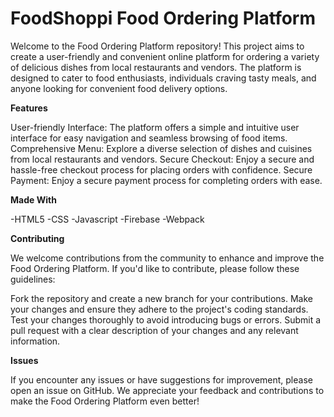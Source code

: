 # FoodShoppi Food Ordering Platform

Welcome to the Food Ordering Platform repository! This project aims to create a user-friendly and convenient online platform for ordering a variety of delicious dishes from local restaurants and vendors. The platform is designed to cater to food enthusiasts, individuals craving tasty meals, and anyone looking for convenient food delivery options.

**Features**

User-friendly Interface: The platform offers a simple and intuitive user interface for easy navigation and seamless browsing of food items.
Comprehensive Menu: Explore a diverse selection of dishes and cuisines from local restaurants and vendors.
Secure Checkout: Enjoy a secure and hassle-free checkout process for placing orders with confidence.
Secure Payment: Enjoy a secure payment process for completing orders with ease.

**Made With**

-HTML5
-CSS
-Javascript
-Firebase
-Webpack



**Contributing**

We welcome contributions from the community to enhance and improve the Food Ordering Platform. If you'd like to contribute, please follow these guidelines:

Fork the repository and create a new branch for your contributions.
Make your changes and ensure they adhere to the project's coding standards.
Test your changes thoroughly to avoid introducing bugs or errors.
Submit a pull request with a clear description of your changes and any relevant information.

**Issues**

If you encounter any issues or have suggestions for improvement, please open an issue on GitHub. We appreciate your feedback and contributions to make the Food Ordering Platform even better!
